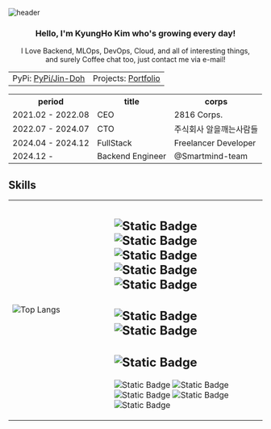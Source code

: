 ![header](https://capsule-render.vercel.app/api?type=venom&text=Hello,%20I%27m%20Jin-Doh!)

<h3 align="center">Hello, I'm KyungHo Kim who's growing every day!</h3>

<div align="center">
  I Love Backend, MLOps, DevOps, Cloud, and all of interesting things,
  <br>
  and surely Coffee chat too, just contact me via e-mail!
</div>

<table align="center">
  <tr>
    <td>
      PyPi: <a href="https://pypi.org/user/Jin-Doh/">PyPi/Jin-Doh</a>
    </td>
    <td>
      Projects: <a href="https://kyungho.info">Portfolio</a>
    </td>
  </tr>
</table>

<table align="center">
  <tr>
    <th>period</th>
    <th>title</th>
    <th>corps</th>
  </tr>
  <tr>
    <td>2021.02 - 2022.08</td>
    <td>CEO</td>
    <td>2816 Corps.</td>
  </tr>
  <tr>
    <td>2022.07 - 2024.07</td>
    <td>CTO</td>
    <td>주식회사 알을깨는사람들</td>
  </tr>
  <tr>
    <td>2024.04 - 2024.12</td>
    <td>FullStack</td>
    <td>Freelancer Developer</td>
  </tr>
  <tr>
    <td>2024.12 -</td>
    <td>Backend Engineer</td>
    <td>@Smartmind-team</td>
  </tr>
</table>

## Skills
<table>
<tr>
<td width="40%">

![Top Langs](https://github-readme-stats.vercel.app/api/top-langs/?username=jin-doh&layout=donut-vertical)

</td>
<td width="60%">

![Static Badge](https://img.shields.io/badge/python-20232a.svg?style=for-the-badge&logo=python)
![Static Badge](https://img.shields.io/badge/poetry-20232a.svg?style=for-the-badge&logo=poetry)
![Static Badge](https://img.shields.io/badge/pytest-20232a.svg?style=for-the-badge&logo=pytest)
![Static Badge](https://img.shields.io/badge/pytorch-20232a.svg?style=for-the-badge&logo=pytorch)
![Static Badge](https://img.shields.io/badge/fastapi-20232a.svg?style=for-the-badge&logo=fastapi)
---
![Static Badge](https://img.shields.io/badge/dart-20232a.svg?style=for-the-badge&logo=dart&)
![Static Badge](https://img.shields.io/badge/flutter-20232a.svg?style=for-the-badge&logo=flutter&)
---
![Static Badge](https://img.shields.io/badge/svelte-20232a.svg?style=for-the-badge&logo=svelte&)
---
![Static Badge](https://img.shields.io/badge/docker-20232a.svg?style=for-the-badge&logo=docker&)
![Static Badge](https://img.shields.io/badge/kubernetes-20232a.svg?style=for-the-badge&logo=kubernetes&)
![Static Badge](https://img.shields.io/badge/git-20232a.svg?style=for-the-badge&logo=git&)
![Static Badge](https://img.shields.io/badge/github-20232a.svg?style=for-the-badge&logo=github&)
![Static Badge](https://img.shields.io/badge/gitlab-20232a.svg?style=for-the-badge&logo=gitlab&)

</td>
</tr>
</table>
